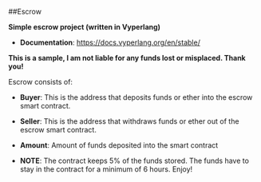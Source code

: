 ##Escrow

**Simple escrow project (written in Vyperlang)**

-   **Documentation**: https://docs.vyperlang.org/en/stable/

**This is a sample, I am not liable for any funds lost or misplaced. Thank you!**

Escrow consists of:

-   **Buyer**: This is the address that deposits funds or ether into the escrow smart contract.
-   **Seller**: This is the address that withdraws funds or ether out of the escrow smart contract.
-   **Amount**: Amount of funds deposited into the smart contract

-   **NOTE**: The contract keeps 5% of the funds stored.
              The funds have to stay in the contract for a minimum of 6 hours.
              Enjoy!  